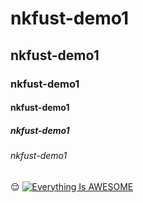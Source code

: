 # nkfust-demo1
## nkfust-demo1
### nkfust-demo1
#### nkfust-demo1
##### nkfust-demo1
###### nkfust-demo1
:relieved:
[![Everything Is AWESOME](http://www.twgreatdaily.com/img/2722624/800-417.jpeg)](https://www.youtube.com/watch?v=StTqXEQ2l-Y "Everything Is AWESOME")

